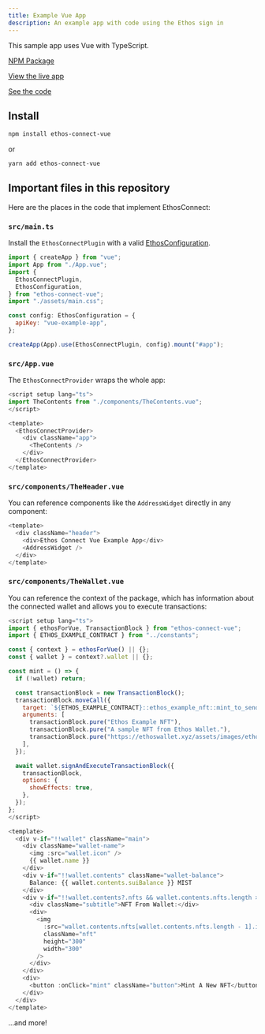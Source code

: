 ```yaml
---
title: Example Vue App
description: An example app with code using the Ethos sign in
---
```


This sample app uses Vue with TypeScript.

[NPM Package](https://www.npmjs.com/package/ethos-connect-vue)

[View the live app](https://ethoswallet.github.io/ethos-connect-vue-example-app/)

[See the code](https://github.com/EthosWallet/ethos-connect-vue-example-app)

## Install

```bash
npm install ethos-connect-vue
```

or

```bash
yarn add ethos-connect-vue
```

## Important files in this repository

Here are the places in the code that implement EthosConnect:

### `src/main.ts`

Install the `EthosConnectPlugin` with a valid [EthosConfiguration](/types#ethos-configuration).

```js
import { createApp } from "vue";
import App from "./App.vue";
import {
  EthosConnectPlugin,
  EthosConfiguration,
} from "ethos-connect-vue";
import "./assets/main.css";

const config: EthosConfiguration = {
  apiKey: "vue-example-app",
};

createApp(App).use(EthosConnectPlugin, config).mount("#app");
```


### `src/App.vue`

The `EthosConnectProvider` wraps the whole app:

```js
<script setup lang="ts">
import TheContents from "./components/TheContents.vue";
</script>

<template>
  <EthosConnectProvider>
    <div className="app">
      <TheContents />
    </div>
  </EthosConnectProvider>
</template>
```

### `src/components/TheHeader.vue`

You can reference components like the `AddressWidget` directly in any component:

```js
<template>
  <div className="header">
    <div>Ethos Connect Vue Example App</div>
    <AddressWidget />
  </div>
</template>
```

### `src/components/TheWallet.vue`

You can reference the context of the package, which has information about the connected wallet and allows you to execute transactions:

```js
<script setup lang="ts">
import { ethosForVue, TransactionBlock } from "ethos-connect-vue";
import { ETHOS_EXAMPLE_CONTRACT } from "../constants";

const { context } = ethosForVue() || {};
const { wallet } = context?.wallet || {};

const mint = () => {
  if (!wallet) return;

  const transactionBlock = new TransactionBlock();
  transactionBlock.moveCall({
    target: `${ETHOS_EXAMPLE_CONTRACT}::ethos_example_nft::mint_to_sender`,
    arguments: [
      transactionBlock.pure("Ethos Example NFT"),
      transactionBlock.pure("A sample NFT from Ethos Wallet."),
      transactionBlock.pure("https://ethoswallet.xyz/assets/images/ethos-email-logo.png"),
    ],
  });

  await wallet.signAndExecuteTransactionBlock({
    transactionBlock,
    options: {
      showEffects: true,
    },
  });
};
</script>

<template>
  <div v-if="!!wallet" className="main">
    <div className="wallet-name">
      <img :src="wallet.icon" />
      {{ wallet.name }}
    </div>
    <div v-if="!!wallet.contents" className="wallet-balance">
      Balance: {{ wallet.contents.suiBalance }} MIST
    </div>
    <div v-if="!!wallet.contents?.nfts && wallet.contents.nfts.length > 0">
      <div className="subtitle">NFT From Wallet:</div>
      <div>
        <img
          :src="wallet.contents.nfts[wallet.contents.nfts.length - 1].imageUri"
          className="nft"
          height="300"
          width="300"
        />
      </div>
    </div>
    <div>
      <button :onClick="mint" className="button">Mint A New NFT</button>
    </div>
  </div>
</template>
```

...and more!
